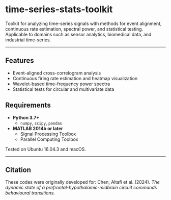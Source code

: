 # time-series-stats-toolkit

Toolkit for analyzing time-series signals with methods for event alignment, continuous rate estimation, spectral power, and statistical testing.  
Applicable to domains such as sensor analytics, biomedical data, and industrial time-series.

---

## Features
- Event-aligned cross-correlogram analysis
- Continuous firing rate estimation and heatmap visualization
- Wavelet-based time–frequency power spectra
- Statistical tests for circular and multivariate data

## Requirements
- **Python 3.7+**  
  - `numpy`, `scipy`, `pandas`
- **MATLAB 2014b or later**  
  - Signal Processing Toolbox  
  - Parallel Computing Toolbox  

Tested on Ubuntu 16.04.3 and macOS.

---

## Citation
These codes were originally developed for:
Chen, Altafi et al. (2024). *The dynamic state of a prefrontal-hypothalamic-midbrain circuit commands behavioural transitions.*
